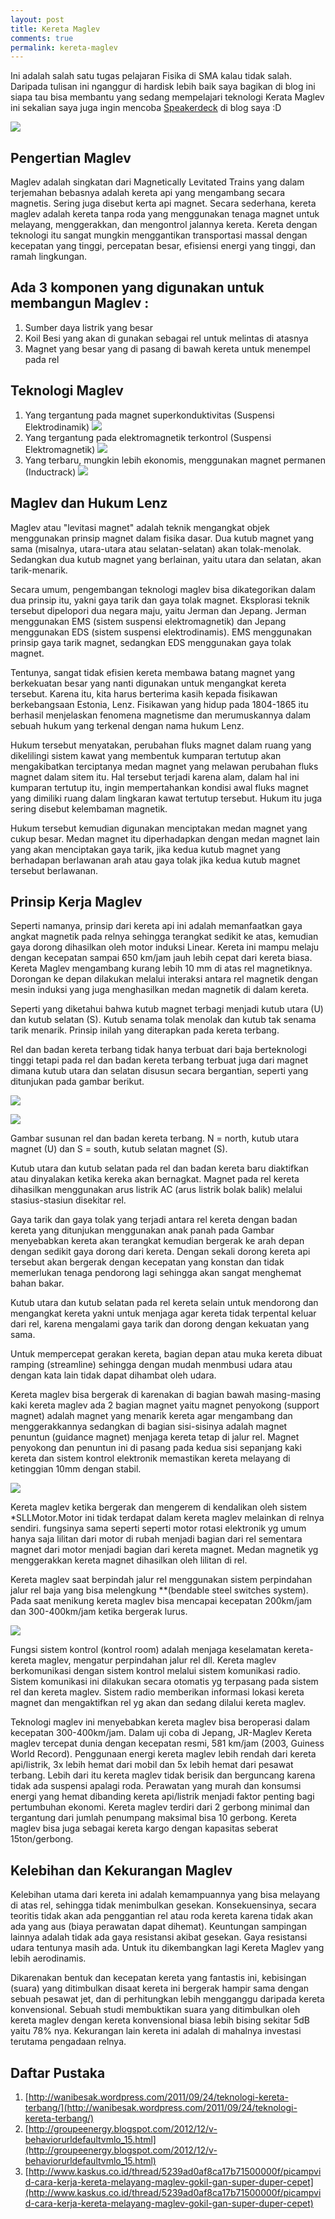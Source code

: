 ```yaml
---
layout: post
title: Kereta Maglev
comments: true
permalink: kereta-maglev
---
```


<script async class="speakerdeck-embed" data-id="6a2a94d033b80132573f121bd1ded631" data-ratio="1.33333333333333" src="//speakerdeck.com/assets/embed.js"></script>

Ini adalah salah satu tugas pelajaran Fisika di SMA kalau tidak salah. Daripada tulisan ini nganggur di hardisk lebih baik saya bagikan di blog ini siapa tau bisa membantu yang sedang mempelajari teknologi Kerata Maglev ini sekalian saya juga ingin mencoba [Speakerdeck](http://speakerdeck.com "Speakerdeck") di blog saya :D

![](/assets/maglev1.jpg)

## Pengertian Maglev
Maglev adalah singkatan dari Magnetically Levitated Trains yang dalam terjemahan bebasnya adalah kereta api yang mengambang secara magnetis. Sering juga disebut kerta api magnet. Secara sederhana, kereta maglev adalah kereta tanpa roda yang menggunakan tenaga magnet untuk melayang, menggerakkan, dan mengontrol jalannya kereta. Kereta dengan teknologi itu sangat mungkin menggantikan transportasi massal dengan kecepatan yang tinggi, percepatan besar, efisiensi energi yang tinggi, dan ramah lingkungan.


## Ada 3 komponen yang digunakan untuk membangun Maglev :
1. Sumber daya listrik yang besar 
2. Koil Besi yang akan di gunakan sebagai rel untuk melintas di atasnya
3. Magnet yang besar yang di pasang di bawah kereta untuk menempel pada rel


## Teknologi Maglev
1. Yang tergantung pada magnet superkonduktivitas (Suspensi Elektrodinamik)
![](/assets/maglev2.jpg)
2. Yang tergantung pada elektromagnetik terkontrol (Suspensi Elektromagnetik)
![](/assets/maglev3.jpg)
3. Yang terbaru, mungkin lebih ekonomis, menggunakan magnet permanen (Inductrack)
![](/assets/maglev4.jpg)

## Maglev dan Hukum Lenz
Maglev atau "levitasi magnet" adalah teknik mengangkat objek menggunakan prinsip magnet dalam fisika dasar. Dua kutub magnet yang sama (misalnya, utara-utara atau selatan-selatan) akan tolak-menolak. Sedangkan dua kutub magnet yang berlainan, yaitu utara dan selatan, akan tarik-menarik.

Secara umum, pengembangan teknologi maglev bisa dikategorikan dalam dua prinsip itu, yakni gaya tarik dan gaya tolak magnet. Eksplorasi teknik tersebut dipelopori dua negara maju, yaitu Jerman dan Jepang. Jerman menggunakan EMS (sistem suspensi elektromagnetik) dan Jepang menggunakan EDS (sistem suspensi elektrodinamis). EMS menggunakan prinsip gaya tarik magnet, sedangkan EDS menggunakan gaya tolak magnet.

Tentunya, sangat tidak efisien kereta membawa batang magnet yang berkekuatan besar yang nanti digunakan untuk mengangkat kereta tersebut. Karena itu, kita harus berterima kasih kepada fisikawan berkebangsaan Estonia, Lenz. Fisikawan yang hidup pada 1804-1865 itu berhasil menjelaskan fenomena magnetisme dan merumuskannya dalam sebuah hukum yang terkenal dengan nama hukum Lenz.

Hukum tersebut menyatakan, perubahan fluks magnet dalam ruang yang dikelilingi sistem kawat yang membentuk kumparan tertutup akan mengakibatkan terciptanya medan magnet yang melawan perubahan fluks magnet dalam sitem itu. Hal tersebut terjadi karena alam, dalam hal ini kumparan tertutup itu, ingin mempertahankan kondisi awal fluks magnet yang dimiliki ruang dalam lingkaran kawat tertutup tersebut. Hukum itu juga sering disebut kelembaman magnetik.

Hukum tersebut kemudian digunakan menciptakan medan magnet yang cukup besar. Medan magnet itu diperhadapkan dengan medan magnet lain yang akan menciptakan gaya tarik, jika kedua kutub magnet yang berhadapan berlawanan arah atau gaya tolak jika kedua kutub magnet tersebut berlawanan.


## Prinsip Kerja Maglev
Seperti namanya, prinsip dari kereta api ini adalah memanfaatkan gaya angkat magnetik pada relnya sehingga terangkat sedikit ke atas, kemudian gaya dorong dihasilkan oleh motor induksi Linear. Kereta ini mampu melaju dengan kecepatan sampai 650 km/jam jauh lebih cepat dari kereta biasa. Kereta Maglev mengambang kurang lebih 10 mm di atas rel magnetiknya. Dorongan ke depan dilakukan melalui interaksi antara rel magnetik dengan mesin induksi yang juga menghasilkan medan magnetik di dalam kereta.

Seperti yang diketahui bahwa kutub magnet terbagi menjadi kutub utara (U) dan kutub selatan (S). Kutub senama tolak menolak dan kutub tak senama tarik menarik. Prinsip inilah yang diterapkan pada kereta terbang.

Rel dan badan kereta terbang tidak hanya terbuat dari baja berteknologi tinggi tetapi pada rel dan badan kereta terbang terbuat juga dari magnet dimana kutub utara dan selatan disusun secara bergantian, seperti yang ditunjukan pada gambar berikut.

![](/assets/maglev5.png)

![](/assets/maglev6.png)

Gambar susunan rel dan badan kereta terbang. N = north, kutub utara magnet (U) dan S = south, kutub selatan magnet (S).

Kutub utara dan kutub selatan pada rel dan badan kereta baru diaktifkan atau dinyalakan ketika kereka akan bernagkat. Magnet pada rel kereta dihasilkan menggunakan arus listrik AC (arus listrik bolak balik) melalui stasius-stasiun disekitar rel.

Gaya tarik dan gaya tolak yang terjadi antara rel kereta dengan badan kereta yang ditunjukan menggunakan anak panah pada Gambar menyebabkan kereta akan terangkat kemudian bergerak ke arah depan dengan sedikit gaya dorong dari kereta. Dengan sekali dorong kereta api tersebut akan bergerak dengan kecepatan yang konstan dan tidak memerlukan tenaga pendorong lagi sehingga akan sangat menghemat bahan bakar.

Kutub utara dan kutub selatan pada rel kereta selain untuk mendorong dan 
mengangkat kereta yakni untuk menjaga agar kereta tidak terpental keluar dari rel, karena mengalami gaya tarik dan dorong dengan kekuatan yang sama.

Untuk mempercepat gerakan kereta, bagian depan atau muka kereta dibuat ramping (streamline) sehingga dengan mudah menmbusi udara atau dengan kata lain tidak dapat dihambat oleh udara.

Kereta maglev bisa bergerak di karenakan di bagian bawah masing-masing kaki kereta maglev ada 2 bagian magnet yaitu magnet penyokong (support magnet) adalah magnet yang menarik kereta agar mengambang dan menggerakkannya sedangkan di bagian sisi-sisinya adalah magnet penuntun (guidance magnet) menjaga kereta tetap di jalur rel. Magnet penyokong dan penuntun ini di pasang pada kedua sisi sepanjang kaki kereta dan sistem kontrol elektronik memastikan kereta melayang di ketinggian 10mm dengan stabil.

![](/assets/maglev7.png)

Kereta maglev ketika bergerak dan mengerem di kendalikan oleh sistem *SLLMotor.Motor ini tidak terdapat dalam kereta maglev melainkan di relnya sendiri. fungsinya sama seperti seperti motor rotasi elektronik yg umum hanya saja lilitan dari motor di rubah menjadi bagian dari rel sementara magnet dari motor menjadi bagian dari kereta magnet. Medan magnetik yg menggerakkan kereta magnet dihasilkan oleh lilitan di rel.

Kereta maglev saat berpindah jalur rel menggunakan sistem perpindahan jalur rel baja yang bisa melengkung **(bendable steel switches system). Pada saat menikung kereta maglev bisa mencapai kecepatan 200km/jam dan 300-400km/jam ketika bergerak lurus.

![](/assets/maglev8.jpg)

Fungsi sistem kontrol (kontrol room) adalah menjaga keselamatan kereta-kereta maglev, mengatur perpindahan jalur rel dll. Kereta maglev berkomunikasi dengan sistem kontrol melalui sistem komunikasi radio. Sistem komunikasi ini dilakukan secara otomatis yg terpasang pada sistem rel dan kereta maglev. Sistem radio memberikan informasi lokasi kereta magnet dan mengaktifkan rel yg akan dan sedang dilalui kereta maglev.

Teknologi maglev ini menyebabkan kereta maglev bisa beroperasi dalam kecepatan 300-400km/jam. Dalam uji coba di Jepang, JR-Maglev Kereta maglev tercepat dunia dengan kecepatan resmi, 581 km/jam (2003, Guiness World Record). Penggunaan energi kereta maglev lebih rendah dari kereta api/listrik, 3x lebih hemat dari mobil dan 5x lebih hemat dari pesawat terbang. Lebih dari itu kereta maglev tidak berisik dan berguncang karena tidak ada suspensi apalagi roda. Perawatan yang murah dan konsumsi energi yang hemat dibanding kereta api/listrik menjadi faktor penting bagi pertumbuhan ekonomi. Kereta maglev terdiri dari 2 gerbong minimal dan tergantung dari jumlah penumpang maksimal bisa 10 gerbong. Kereta maglev bisa juga sebagai kereta kargo dengan kapasitas seberat 15ton/gerbong.


## Kelebihan dan Kekurangan Maglev
Kelebihan utama dari kereta ini adalah kemampuannya yang bisa melayang di atas rel, sehingga tidak menimbulkan gesekan. Konsekuensinya, secara teoritis tidak akan ada penggantian rel atau roda kereta karena tidak akan ada yang aus (biaya perawatan dapat dihemat). Keuntungan sampingan lainnya adalah tidak ada gaya resistansi akibat gesekan. Gaya resistansi udara tentunya masih ada. 
Untuk itu dikembangkan lagi Kereta Maglev yang lebih aerodinamis.

Dikarenakan bentuk dan kecepatan kereta yang fantastis ini, kebisingan (suara) yang ditimbulkan disaat kereta ini bergerak hampir sama dengan sebuah pesawat jet, dan di perhitungkan lebih mengganggu daripada kereta konvensional. Sebuah studi membuktikan suara yang ditimbulkan oleh kereta maglev dengan kereta konvensional biasa lebih bising sekitar 5dB yaitu 78% nya. Kekurangan lain kereta ini adalah di mahalnya investasi terutama pengadaan relnya.

## Daftar Pustaka
1. [http://wanibesak.wordpress.com/2011/09/24/teknologi-kereta-terbang/](http://wanibesak.wordpress.com/2011/09/24/teknologi-kereta-terbang/)
2. [http://groupeenergy.blogspot.com/2012/12/v-behaviorurldefaultvmlo_15.html](http://groupeenergy.blogspot.com/2012/12/v-behaviorurldefaultvmlo_15.html)
3. [http://www.kaskus.co.id/thread/5239ad0af8ca17b71500000f/picampvid-cara-kerja-kereta-melayang-maglev-gokil-gan-super-duper-cepet](http://www.kaskus.co.id/thread/5239ad0af8ca17b71500000f/picampvid-cara-kerja-kereta-melayang-maglev-gokil-gan-super-duper-cepet)